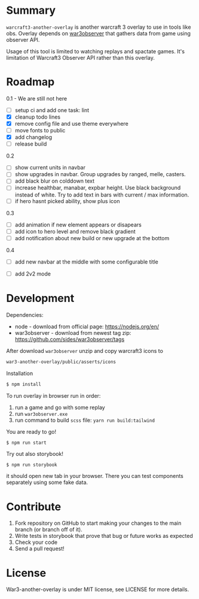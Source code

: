 # Summary

`warcraft3-another-overlay` is another warcraft 3 overlay to use in tools like obs. Overlay depends on [war3observer](https://github.com/sides/war3observer) that gathers data from game using observer API.

Usage of this tool is limited to watching replays and spactate games. It's limitation of Warcraft3 Observer API rather than this overlay.


# Roadmap

0.1 - We are still not here
- [ ] setup ci and add one task: lint
- [x] cleanup todo lines
- [x] remove config file and use theme everywhere
- [ ] move fonts to public
- [x] add changelog
- [ ] release build

0.2
- [ ] show current units in navbar
- [ ] show upgrades in navbar. Group upgrades by ranged, melle, casters. 
- [ ] add black blur on colddown text
- [ ] increase healthbar, manabar, expbar height. Use black background instead of white. Try to add text in bars with current / max information.
- [ ] if hero hasnt picked ability, show plus icon

0.3
- [ ] add animation if new element appears or disapears
- [ ] add icon to hero level and remove black gradient
- [ ] add notification about new build or new upgrade at the bottom

0.4
- [ ] add new navbar at the middle with some configurable title
- [ ] add 2v2 mode


# Development

Dependencies:
* node - download from official page: https://nodejs.org/en/
* war3observer - download from newest tag zip: https://github.com/sides/war3observer/tags


After download `war3observer` unzip and copy warcraft3 icons to 

```bash
war3-another-overlay/public/asserts/icons
```

Installation

```bash
$ npm install
```

To run overlay in browser run in order:
1. run a game and go with some replay
2. run `war3observer.exe`
3. run command to build `scss` file: `yarn run build:tailwind`

You are ready to go!

```bash
$ npm run start
```

Try out also storybook!

```
$ npm run storybook
```

it should open new tab in your browser. There you can test components
separately using some fake data.


# Contribute

1. Fork repository on GitHub to start making your changes to the main branch (or branch off of it).
2. Write tests in storybook that prove that bug or future works as expected
3. Check your code
4. Send a pull request!


# License

War3-another-overlay is under MIT license, see LICENSE for more details.
